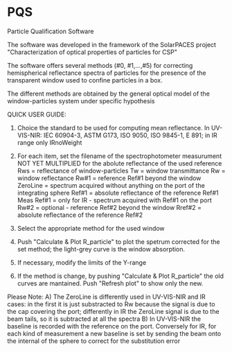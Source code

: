 # PQS
Particle Qualification Software

The software was developed in the framework of the SolarPACES project "Characterization of optical properties of particles for CSP"

The software offers several methods (#0, #1,...,#5) for correcting hemispherical reflectance spectra of particles for the presence of the transparent window used to confine particles in a box.

The different methods are obtained by the general optical model of the window-particles system under specific hypothesis

QUICK USER GUIDE:

1) Choice the standard to be used for computing mean reflectance. In UV-VIS-NIR: IEC 60904-3, ASTM G173, ISO 9050, ISO 9845-1, E 891; in IR range only IRnoWeight

2) For each item, set the filename of the spectrophotometer measurument NOT YET MULTIPLIED for the abolute reflectance of the used reference
      Rws  = reflectance of window-particles
      Tw   = window transmittance
      Rw   = window reflectance
      Rw#1 = reference Ref#1 beyond the window
      ZeroLine = spectrum acquired without anything on the port of the integrating sphere
      Ref#1 = absolute reflectance of the reference Ref#1
      Meas Ref#1 = only for IR - spectrum acquired with Ref#1 on the port
      Rw#2 = optional - reference Ref#2 beyond the window
      Rref#2 = absolute reflectance of the reference Ref#2
      
3) Select the appropriate method for the used window 
4) Push "Calculate & Plot R_particle" to plot the spetrum corrected for the set method; the light-grey curve is the window absorption.
5) If necessary, modify the limits of the Y-range
6) If the method is change, by pushing "Calculate & Plot R_particle" the old curves are mantained. Push "Refresh plot" to show only the new.

Please Note:
A) The ZeroLine is differently used in UV-VIS-NIR and IR cases: in the first it is just substracted to Rw because the signal is due to the cap covering the port; differently in IR the ZeroLine signal is due to the beam tails, so it is subtracted at all the spectra
B) In UV-VIS-NIR the baseline is recorded with the reference on the port. Conversely for IR, for each kind of measurement a new baseline is set by sending the beam onto the internal of the sphere to correct for the substitution error 
